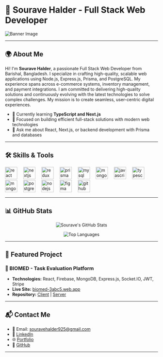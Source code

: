 # 🌟 Sourave Halder - Full Stack Web Developer

![Banner Image](https://res.cloudinary.com/dutvdchjn/image/upload/v1734889948/Black_and_White_Edgy_Gaming_Youtube_Banner_eprd0z.png) <!-- Replace with your custom banner image URL -->

---

## 🌍 About Me

Hi! I'm **Sourave Halder**, a passionate Full Stack Web Developer from Barishal, Bangladesh. I specialize in crafting high-quality, scalable web applications using Node.js, Express.js, Prisma, and PostgreSQL. My experience spans across e-commerce systems, inventory management, and payment integrations. I am committed to delivering high-quality solutions and continuously evolving with the latest technologies to solve complex challenges. My mission is to create seamless, user-centric digital experiences.

- 🌱 Currently learning **TypeScript and Next.js**
- 🎯 Focused on building efficient full-stack solutions with modern web technologies
- 💬 Ask me about React, Next.js, or backend development with Prisma and databases

---

## 🛠️ Skills & Tools

<div align="left">
  <img src="https://cdn.jsdelivr.net/gh/devicons/devicon/icons/react/react-original.svg" height="40" alt="react logo" />
  <img width="12" />
  <img src="https://cdn.jsdelivr.net/gh/devicons/devicon/icons/nextjs/nextjs-original.svg" height="40" alt="nextjs logo" />
  <img width="12" />
  <img src="https://cdn.jsdelivr.net/gh/devicons/devicon/icons/redux/redux-original.svg" height="40" alt="redux logo" />
  <img width="12" />
  <img src="https://cdn.jsdelivr.net/gh/devicons/devicon/icons/prisma/prisma-original.svg" height="40" alt="prisma logo" />
  <img width="12" />
  <img src="https://cdn.jsdelivr.net/gh/devicons/devicon/icons/mysql/mysql-original.svg" height="40" alt="mysql logo" />
  <img width="12" />
  <img src="https://cdn.jsdelivr.net/gh/devicons/devicon/icons/mongodb/mongodb-original.svg" height="40" alt="mongodb logo" />
  <img width="12" />
  <img src="https://cdn.jsdelivr.net/gh/devicons/devicon/icons/javascript/javascript-original.svg" height="40" alt="javascript logo" />
  <img width="12" />
  <img src="https://cdn.jsdelivr.net/gh/devicons/devicon/icons/typescript/typescript-original.svg" height="40" alt="typescript logo" />
  <img width="12" />
  <img src="https://cdn.jsdelivr.net/gh/devicons/devicon/icons/mongoose/mongoose-original.svg" height="40" alt="mongoose logo" />
  <img width="12" />
  <img src="https://cdn.jsdelivr.net/gh/devicons/devicon/icons/postgresql/postgresql-original.svg" height="40" alt="postgresql logo" />
  <img width="12" />
  <img src="https://cdn.jsdelivr.net/gh/devicons/devicon/icons/nodejs/nodejs-original.svg" height="40" alt="nodejs logo" />
  <img width="12" />
  <img src="https://cdn.jsdelivr.net/gh/devicons/devicon/icons/figma/figma-original.svg" height="40" alt="figma logo" />
  <img width="12" />
  <img src="https://cdn.jsdelivr.net/gh/devicons/devicon/icons/github/github-original.svg" height="40" alt="github logo" />
  <img width="12" />
</div>

---

## 📊 GitHub Stats

<div align="center">

![Sourave's GitHub Stats](https://github-readme-stats.vercel.app/api?username=souravh093&show_icons=true&theme=radical)

![Top Languages](https://github-readme-stats.vercel.app/api/top-langs/?username=souravh093&layout=compact&theme=radical)

</div>

---

## 🌟 Featured Project

### 🧬 BIOMED - Task Evaluation Platform
- **Technologies:** React, Firebase, MongoDB, Express.js, Socket.IO, JWT, Stripe
- **Live Site:** [biomed-3abc5.web.app](https://biomed-3abc5.web.app/)
- **Repository:** [Client](https://github.com/souravh093/biomed-clients) | [Server](https://github.com/souravh093/biomed-servers)

---

## 📬 Contact Me

- 📧 Email: souravehalder925@gmail.com
- 🔗 [LinkedIn](https://www.linkedin.com/in/sourave-halder-86a360178/)
- 🌐 [Portfolio](https://souraveportfolio.vercel.app/)
- 🐙 [GitHub](https://github.com/souravh093)

---
